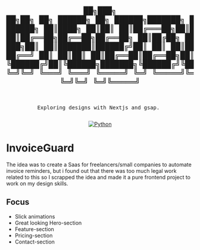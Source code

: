 <div align="center">
<pre>

██╗███╗   ██╗██╗   ██╗ ██████╗ ██╗ ██████╗███████╗ ██████╗ ██╗   ██╗ █████╗ ██████╗ ██████╗ 
██║████╗  ██║██║   ██║██╔═══██╗██║██╔════╝██╔════╝██╔════╝ ██║   ██║██╔══██╗██╔══██╗██╔══██╗
██║██╔██╗ ██║██║   ██║██║   ██║██║██║     █████╗  ██║  ███╗██║   ██║███████║██████╔╝██║  ██║
██║██║╚██╗██║╚██╗ ██╔╝██║   ██║██║██║     ██╔══╝  ██║   ██║██║   ██║██╔══██║██╔══██╗██║  ██║
██║██║ ╚████║ ╚████╔╝ ╚██████╔╝██║╚██████╗███████╗╚██████╔╝╚██████╔╝██║  ██║██║  ██║██████╔╝
╚═╝╚═╝  ╚═══╝  ╚═══╝   ╚═════╝ ╚═╝ ╚═════╝╚══════╝ ╚═════╝  ╚═════╝ ╚═╝  ╚═╝╚═╝  ╚═╝╚═════╝ 
------------------------------------------------------------------------------------------------
Exploring designs with Nextjs and gsap.
</pre>

[![Python](https://img.shields.io/badge/Python-3.13%2B-blue)](https://www.python.org/)

</div>

# InvoiceGuard

The idea was to create a Saas for freelancers/small companies to automate invoice reminders, but i found out that there was too much legal work related to this so I scrapped the idea and made it a pure frontend project to work on my design skills.

## Focus

-   Slick animations
-   Great looking Hero-section
-   Feature-section
-   Pricing-section
-   Contact-section
